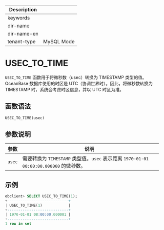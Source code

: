 | Description   |                 |
|---------------|-----------------|
| keywords      |                 |
| dir-name      |                 |
| dir-name-en   |                 |
| tenant-type   | MySQL Mode      |

# USEC_TO_TIME

`USEC_TO_TIME` 函数用于将微秒数（usec）转换为 TIMESTAMP 类型的值。OceanBase 数据库使用的时区是 UTC（协调世界时）。因此，将微秒数转换为 TIMESTAMP 时，系统会考虑时区信息，并以 UTC 时区为准。


## 函数语法

```sql
USEC_TO_TIME(usec)
```

## 参数说明

|参数    | 说明  |
|-------|------|
|`usec` | 需要转换为 `TIMESTAMP` 类型值。`usec` 表示距离 `1970-01-01 00:00:00.000000` 的微秒数。|

## 示例

```sql
obclient> SELECT USEC_TO_TIME(1);
+----------------------------+
| USEC_TO_TIME(1)            |
+----------------------------+
| 1970-01-01 08:00:00.000001 |
+----------------------------+
1 row in set
```
